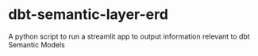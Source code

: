 # dbt-semantic-layer-erd
A python script to run a streamlit app to output information relevant to dbt Semantic Models
